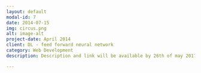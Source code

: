 ```yaml
---
layout: default
modal-id: 7
date: 2014-07-15
img: circus.png
alt: image-alt
project-date: April 2014
client: DL - feed forward neural network
category: Web Development
description: Description and link will be available by 26th of may 2017

---
```

